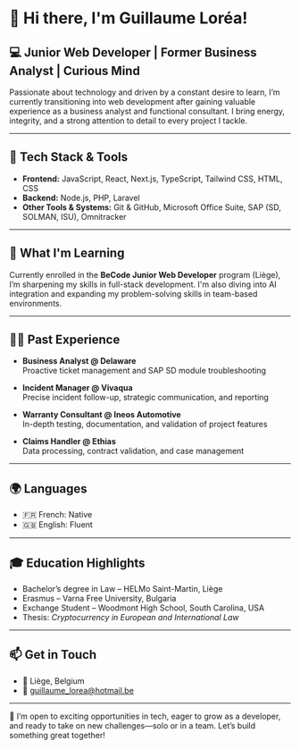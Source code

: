 # 👋 Hi there, I'm Guillaume Loréa!

## 💻 Junior Web Developer | Former Business Analyst | Curious Mind

Passionate about technology and driven by a constant desire to learn, I’m currently transitioning into web development after gaining valuable experience as a business analyst and functional consultant. I bring energy, integrity, and a strong attention to detail to every project I tackle.

---

## 🔧 Tech Stack & Tools

- **Frontend:** JavaScript, React, Next.js, TypeScript, Tailwind CSS, HTML, CSS
- **Backend:** Node.js, PHP, Laravel
- **Other Tools & Systems:** Git & GitHub, Microsoft Office Suite, SAP (SD, SOLMAN, ISU), Omnitracker

---

## 🌱 What I'm Learning

Currently enrolled in the **BeCode Junior Web Developer** program (Liège), I’m sharpening my skills in full-stack development. I'm also diving into AI integration and expanding my problem-solving skills in team-based environments.

---

## 👨‍💼 Past Experience

- **Business Analyst @ Delaware**  
  Proactive ticket management and SAP SD module troubleshooting

- **Incident Manager @ Vivaqua**  
  Precise incident follow-up, strategic communication, and reporting

- **Warranty Consultant @ Ineos Automotive**  
  In-depth testing, documentation, and validation of project features

- **Claims Handler @ Ethias**  
  Data processing, contract validation, and case management

---

## 🌍 Languages

- 🇫🇷 French: Native  
- 🇬🇧 English: Fluent

---

## 🎓 Education Highlights

- Bachelor’s degree in Law – HELMo Saint-Martin, Liège  
- Erasmus – Varna Free University, Bulgaria  
- Exchange Student – Woodmont High School, South Carolina, USA  
- Thesis: *Cryptocurrency in European and International Law*

---

## 📫 Get in Touch

- 📍 Liège, Belgium  
- 📧 [guillaume_lorea@hotmail.be](mailto:guillaume_lorea@hotmail.be)  

---

🚀 I’m open to exciting opportunities in tech, eager to grow as a developer, and ready to take on new challenges—solo or in a team. Let’s build something great together!


<!--
**LeGuill/LeGuill** is a ✨ _special_ ✨ repository because its `README.md` (this file) appears on your GitHub profile.

Here are some ideas to get you started:

- 🔭 I’m currently working on ...
- 🌱 I’m currently learning ...
- 👯 I’m looking to collaborate on ...
- 🤔 I’m looking for help with ...
- 💬 Ask me about ...
- 📫 How to reach me: ...
- 😄 Pronouns: ...
- ⚡ Fun fact: ...
-->
